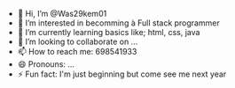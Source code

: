 - 👋 Hi, I’m @Was29kem01
- 👀 I’m interested in becomming à Full stack programmer
- 🌱 I’m currently learning basics like; html, css, java
- 💞️ I’m looking to collaborate on ...
- 📫 How to reach me: 698541933
- 😄 Pronouns: ...
- ⚡ Fun fact: I'm just beginning but come see me next year

<!---
Was29kem01/Was29kem01 is a ✨ special ✨ repository because its `README.md` (this file) appears on your GitHub profile.
You can click the Preview link to take a look at your changes.
--->
